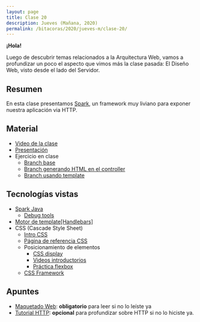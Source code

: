 ```yaml
---
layout: page
title: Clase 20
description: Jueves (Mañana, 2020)
permalink: /bitacoras/2020/jueves-m/clase-20/
---
```


**¡Hola!**

Luego de descubrir temas relacionados a la Arquitectura Web, vamos a profundizar un poco el aspecto que vimos más la clase pasada: El Diseño Web, visto desde el lado del Servidor.

## Resumen

En esta clase presentamos [Spark](http://sparkjava.com/), un framework muy liviano para exponer nuestra aplicación via HTTP.

## Material

- [Video de la clase](https://youtu.be/ooxLlYnZYt8)
- [Presentación](https://docs.google.com/presentation/d/1IO7R3pb3bzc4YWotvw2f3_gDsC_6ZPTFF5smuSvuil4/edit?usp=sharing)
- Ejercicio en clase
  - [Branch base](https://github.com/dds-utn/spark-web-proof-of-concept/tree/pokemon)
  - [Branch generando HTML en el controller](https://github.com/dds-utn/spark-web-proof-of-concept/tree/pokemon-step-1)
  - [Branch usando template](https://github.com/dds-utn/spark-web-proof-of-concept/tree/pokemon-step-search)

## Tecnologías vistas

- [Spark Java](http://sparkjava.com/documentation)
  - [Debug tools](https://github.com/perwendel/spark-debug-tools)
- [Motor de template[Handlebars]](https://handlebarsjs.com/guide/)
- CSS (Cascade Style Sheet)
  - [Intro CSS](https://www.w3schools.com/css/css_intro.asp)
  - [Página de referencia CSS](https://css-tricks.com/almanac/)
  - Posicionamiento de elementos
    - [CSS display](https://www.w3schools.com/css/css_display_visibility.asp)
    - [Videos introductorios](https://flexbox.io/)
    - [Práctica flexbox](https://flexboxfroggy.com/#es)
  - [CSS Framework](https://getbootstrap.com/docs/4.5/getting-started/introduction/)

## Apuntes

- [Maquetado Web](https://docs.google.com/document/d/1UoEb9bzut-nMmB6wxDUVND3V8EymNFgOsw7Hka6EEkc/edit#heading=h.6ew85j4snou0): **obligatorio** para leer si no lo leíste ya
- [Tutorial HTTP](https://github.com/flbulgarelli/http-tutorial/tree/master/tutorial/es): **opcional** para profundizar sobre HTTP si no lo hiciste ya.
